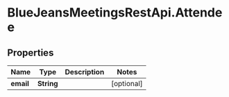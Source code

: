 # BlueJeansMeetingsRestApi.Attendee

## Properties
Name | Type | Description | Notes
------------ | ------------- | ------------- | -------------
**email** | **String** |  | [optional] 


